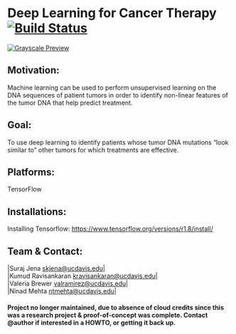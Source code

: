 
# Deep Learning for Cancer Therapy [![Build Status](https://travis-ci.org/skjena/cnnCancerTherapy.svg?branch=master)](https://travis-ci.org/skjena/cnnCancerTherapy)

[![Grayscale Preview](https://github.com/skjena/cancerTherapy/blob/testing/docs/Poster.jpg)](https://blackrockdigital.github.io/startbootstrap-grayscale/)

## Motivation:  
Machine learning can be used to perform unsupervised learning on the DNA sequences of patient tumors in order to  identify non-linear features of the tumor DNA that help predict treatment.  

## Goal:  
To use deep learning to identify patients whose tumor DNA mutations “look similar to” other tumors for which treatments are effective.  

## Platforms: 
TensorFlow

## Installations:
Installing Tensorflow: https://www.tensorflow.org/versions/r1.8/install/

## Team & Contact:  
|Suraj Jena                <skjena@ucdavis.edu>|  
|Kumud Ravisankaran <kravisankaran@ucdavis.edu>|  
|Valeria Brewer        <valramirez@ucdavis.edu>|  
|Ninad Mehta              <ntmehta@ucdavis.edu>|  

#### Project no longer maintained, due to absence of cloud credits since this was a research project & proof-of-concept was complete. Contact @author if interested in a HOWTO, or getting it back up.
